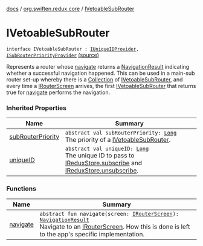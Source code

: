 [docs](../../index.md) / [org.swiften.redux.core](../index.md) / [IVetoableSubRouter](./index.md)

# IVetoableSubRouter

`interface IVetoableSubRouter : `[`IUniqueIDProvider`](../-i-unique-i-d-provider/index.md)`, `[`ISubRouterPriorityProvider`](../-i-sub-router-priority-provider/index.md) [(source)](https://github.com/protoman92/KotlinRedux/tree/master/common\common-core\src\main\kotlin/org/swiften/redux/core/Router.kt#L56)

Represents a router whose [navigate](navigate.md) returns a [NavigationResult](../-navigation-result/index.md) indicating whether a successful
navigation happened. This can be used in a main-sub router set-up whereby there is a [Collection](https://kotlinlang.org/api/latest/jvm/stdlib/kotlin.collections/-collection/index.html)
of [IVetoableSubRouter](./index.md), and every time a [IRouterScreen](../-i-router-screen.md) arrives, the first [IVetoableSubRouter](./index.md)
that returns true for [navigate](navigate.md) performs the navigation.

### Inherited Properties

| Name | Summary |
|---|---|
| [subRouterPriority](../-i-sub-router-priority-provider/sub-router-priority.md) | `abstract val subRouterPriority: `[`Long`](https://kotlinlang.org/api/latest/jvm/stdlib/kotlin/-long/index.html)<br>The priority of a [IVetoableSubRouter](./index.md). |
| [uniqueID](../-i-unique-i-d-provider/unique-i-d.md) | `abstract val uniqueID: `[`Long`](https://kotlinlang.org/api/latest/jvm/stdlib/kotlin/-long/index.html)<br>The unique ID to pass to [IReduxStore.subscribe](../-i-redux-subscriber-provider/subscribe.md) and [IReduxStore.unsubscribe](../-i-redux-unsubscriber-provider/unsubscribe.md). |

### Functions

| Name | Summary |
|---|---|
| [navigate](navigate.md) | `abstract fun navigate(screen: `[`IRouterScreen`](../-i-router-screen.md)`): `[`NavigationResult`](../-navigation-result/index.md)<br>Navigate to an [IRouterScreen](../-i-router-screen.md). How this is done is left to the app's specific implementation. |
